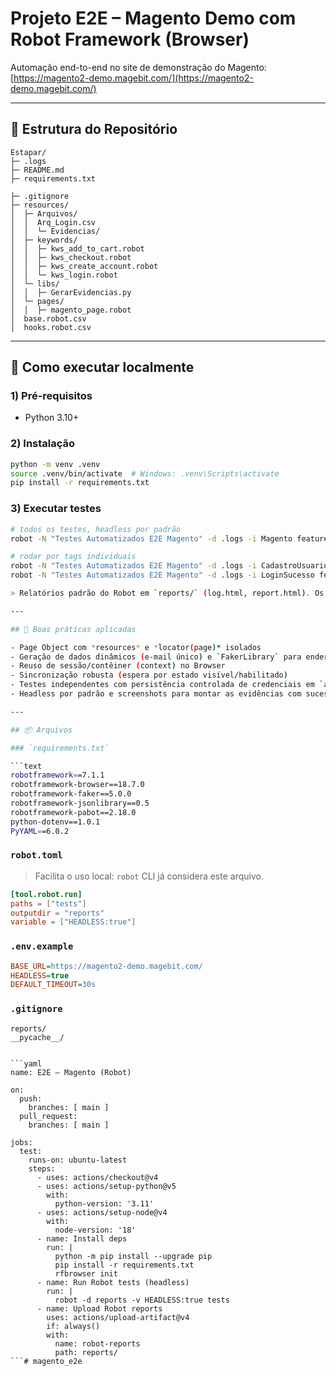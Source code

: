# Projeto E2E – Magento Demo com Robot Framework (Browser)

Automação end-to-end no site de demonstração do Magento: [https://magento2-demo.magebit.com/](https://magento2-demo.magebit.com/)

---

## 📁 Estrutura do Repositório

```
Estapar/
├─ .logs
├─ README.md
├─ requirements.txt

├─ .gitignore
├─ resources/
│  ├─ Arquivos/
│  │  Arq_Login.csv
│  │  └─ Evidencias/
│  ├─ keywords/
│  │  ├─ kws_add_to_cart.robot
│  │  ├─ kws_checkout.robot
│  │  ├─ kws_create_account.robot
│  │  └─ kws_login.robot
│  └─ libs/
│  │  ├─ GerarEvidencias.py
│  └─ pages/
│  │  ├─ magento_page.robot
│  base.robot.csv
│  hooks.robot.csv
```

---

## 🚀 Como executar localmente

### 1) Pré-requisitos

- Python 3.10+

### 2) Instalação

```bash
python -m venv .venv
source .venv/bin/activate  # Windows: .venv\Scripts\activate
pip install -r requirements.txt
```

### 3) Executar testes

```bash
# todos os testes, headless por padrão
robot -N "Testes Automatizados E2E Magento" -d .logs -i Magento features\magento_E2E.robot

# rodar por tags individuais
robot -N "Testes Automatizados E2E Magento" -d .logs -i CadastroUsuario features\magento_E2E.robot
robot -N "Testes Automatizados E2E Magento" -d .logs -i LoginSucesso features\magento_E2E.robot

> Relatórios padrão do Robot em `reports/` (log.html, report.html). Os testes também geram `Arquivos/Evidencias/` com arquivos auxiliares Word/PDF.

---

## 🔧 Boas práticas aplicadas

- Page Object com *resources* e *locator(page)* isolados
- Geração de dados dinâmicos (e-mail único) e `FakerLibrary` para endereço
- Reuso de sessão/contêiner (context) no Browser
- Sincronização robusta (espera por estado visível/habilitado)
- Testes independentes com persistência controlada de credenciais em `arquivos/Arq_Login.csv`
- Headless por padrão e screenshots para montar as evidências com sucesso e falhas

---

## 📦 Arquivos

### `requirements.txt`

```text
robotframework==7.1.1
robotframework-browser==18.7.0
robotframework-faker==5.0.0
robotframework-jsonlibrary==0.5
robotframework-pabot==2.18.0
python-dotenv==1.0.1
PyYAML==6.0.2
```

### `robot.toml`

> Facilita o uso local: `robot` CLI já considera este arquivo.

```toml
[tool.robot.run]
paths = ["tests"]
outputdir = "reports"
variable = ["HEADLESS:true"]
```

### `.env.example`

```ini
BASE_URL=https://magento2-demo.magebit.com/
HEADLESS=true
DEFAULT_TIMEOUT=30s
```

### `.gitignore`

```gitignore
reports/
__pycache__/


```yaml
name: E2E – Magento (Robot)

on:
  push:
    branches: [ main ]
  pull_request:
    branches: [ main ]

jobs:
  test:
    runs-on: ubuntu-latest
    steps:
      - uses: actions/checkout@v4
      - uses: actions/setup-python@v5
        with:
          python-version: '3.11'
      - uses: actions/setup-node@v4
        with:
          node-version: '18'
      - name: Install deps
        run: |
          python -m pip install --upgrade pip
          pip install -r requirements.txt
          rfbrowser init
      - name: Run Robot tests (headless)
        run: |
          robot -d reports -v HEADLESS:true tests
      - name: Upload Robot reports
        uses: actions/upload-artifact@v4
        if: always()
        with:
          name: robot-reports
          path: reports/
```#   m a g e n t o _ e 2 e  
 